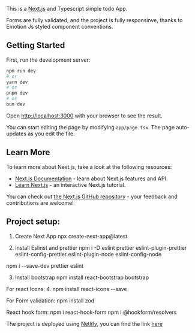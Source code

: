 This is a [Next.js](https://nextjs.org/) and Typescript simple todo App.

Forms are fully validated, and the project is fully responsinve, thanks to Emotion Js styled component conventions.

## Getting Started

First, run the development server:

```bash
npm run dev
# or
yarn dev
# or
pnpm dev
# or
bun dev
```

Open [http://localhost:3000](http://localhost:3000) with your browser to see the result.

You can start editing the page by modifying `app/page.tsx`. The page auto-updates as you edit the file.

## Learn More

To learn more about Next.js, take a look at the following resources:

- [Next.js Documentation](https://nextjs.org/docs) - learn about Next.js features and API.
- [Learn Next.js](https://nextjs.org/learn) - an interactive Next.js tutorial.

You can check out [the Next.js GitHub repository](https://github.com/vercel/next.js/) - your feedback and contributions are welcome!

## Project setup:

1. Create Next App
   npx create-next-app@latest

2. Install Eslinst and prettier
   npm i -D eslint prettier eslint-plugin-prettier eslint-config-prettier eslint-plugin-node eslint-config-node

npm i --save-dev prettier eslint

3. Install bootstrap
   npm install react-bootstrap bootstrap

For react Icons: 4. npm install react-icons --save

For Form validation:
npm install zod

React hook form:
npm i react-hook-form
npm i @hookform/resolvers

The project is deployed using [Netlify](https://app.netlify.com/), you can find the link [here]()
